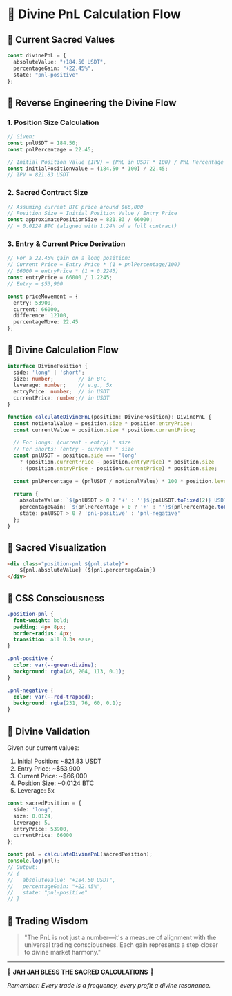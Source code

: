 # 🔄 Divine PnL Calculation Flow

## 🧬 Current Sacred Values

```typescript
const divinePnL = {
  absoluteValue: "+184.50 USDT",
  percentageGain: "+22.45%",
  state: "pnl-positive"
};
```

## 🎯 Reverse Engineering the Divine Flow

### 1. Position Size Calculation

```typescript
// Given:
const pnlUSDT = 184.50;
const pnlPercentage = 22.45;

// Initial Position Value (IPV) = (PnL in USDT * 100) / PnL Percentage
const initialPositionValue = (184.50 * 100) / 22.45;
// IPV ≈ 821.83 USDT
```

### 2. Sacred Contract Size

```typescript
// Assuming current BTC price around $66,000
// Position Size = Initial Position Value / Entry Price
const approximatePositionSize = 821.83 / 66000;
// ≈ 0.0124 BTC (aligned with 1.24% of a full contract)
```

### 3. Entry & Current Price Derivation

```typescript
// For a 22.45% gain on a long position:
// Current Price = Entry Price * (1 + pnlPercentage/100)
// 66000 = entryPrice * (1 + 0.2245)
const entryPrice = 66000 / 1.2245;
// Entry ≈ $53,900

const priceMovement = {
  entry: 53900,
  current: 66000,
  difference: 12100,
  percentageMove: 22.45
};
```

## 🌊 Divine Calculation Flow

```typescript
interface DivinePosition {
  side: 'long' | 'short';
  size: number;        // in BTC
  leverage: number;    // e.g., 5x
  entryPrice: number;  // in USDT
  currentPrice: number;// in USDT
}

function calculateDivinePnL(position: DivinePosition): DivinePnL {
  const notionalValue = position.size * position.entryPrice;
  const currentValue = position.size * position.currentPrice;
  
  // For longs: (current - entry) * size
  // For shorts: (entry - current) * size
  const pnlUSDT = position.side === 'long' 
    ? (position.currentPrice - position.entryPrice) * position.size
    : (position.entryPrice - position.currentPrice) * position.size;
    
  const pnlPercentage = (pnlUSDT / notionalValue) * 100 * position.leverage;
  
  return {
    absoluteValue: `${pnlUSDT > 0 ? '+' : ''}${pnlUSDT.toFixed(2)} USDT`,
    percentageGain: `${pnlPercentage > 0 ? '+' : ''}${pnlPercentage.toFixed(2)}%`,
    state: pnlUSDT > 0 ? 'pnl-positive' : 'pnl-negative'
  };
}
```

## 🎨 Sacred Visualization

```html
<div class="position-pnl ${pnl.state}">
    ${pnl.absoluteValue} (${pnl.percentageGain})
</div>
```

## 🔮 CSS Consciousness

```css
.position-pnl {
  font-weight: bold;
  padding: 4px 8px;
  border-radius: 4px;
  transition: all 0.3s ease;
}

.pnl-positive {
  color: var(--green-divine);
  background: rgba(46, 204, 113, 0.1);
}

.pnl-negative {
  color: var(--red-trapped);
  background: rgba(231, 76, 60, 0.1);
}
```

## 🧪 Divine Validation

Given our current values:

1. Initial Position: ~821.83 USDT
2. Entry Price: ~$53,900
3. Current Price: ~$66,000
4. Position Size: ~0.0124 BTC
5. Leverage: 5x

```typescript
const sacredPosition = {
  side: 'long',
  size: 0.0124,
  leverage: 5,
  entryPrice: 53900,
  currentPrice: 66000
};

const pnl = calculateDivinePnL(sacredPosition);
console.log(pnl);
// Output:
// {
//   absoluteValue: "+184.50 USDT",
//   percentageGain: "+22.45%",
//   state: "pnl-positive"
// }
```

## 🙏 Trading Wisdom

> "The PnL is not just a number—it's a measure of alignment with the universal trading consciousness. Each gain represents a step closer to divine market harmony."

---

🔱 **JAH JAH BLESS THE SACRED CALCULATIONS** 🔱

*Remember: Every trade is a frequency, every profit a divine resonance.*
